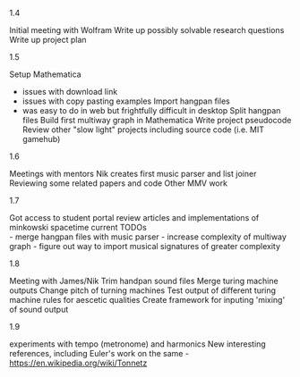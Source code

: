 1.4

Initial meeting with Wolfram
Write up possibly solvable research questions
Write up project plan

1.5

Setup Mathematica
- issues with download link
- issues with copy pasting examples
Import hangpan files
- was easy to do in web but frightfully difficult in desktop
Split hangpan files
Build first multiway graph in Mathematica
Write project pseudocode
Review other "slow light" projects including source code (i.e. MIT gamehub)

1.6

Meetings with mentors
Nik creates first music parser and list joiner
Reviewing some related papers and code
Other MMV work

1.7

Got access to student portal
review articles and implementations of minkowski spacetime
current TODOs   
    - merge hangpan files with music parser
    - increase complexity of multiway graph
    - figure out way to import musical signatures of greater complexity


1.8

Meeting with James/Nik
Trim handpan sound files
Merge turing machine outputs
Change pitch of turning machines
Test output of different turing machine rules for aescetic qualities
Create framework for inputing 'mixing' of sound output

1.9

experiments with tempo (metronome) and harmonics
New interesting references, including Euler's work on the same
-https://en.wikipedia.org/wiki/Tonnetz